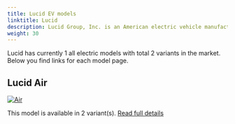 ```yaml
---
title: Lucid EV models
linktitle: Lucid
description: Lucid Group, Inc. is an American electric vehicle manufacturer headquartered in Newark, California. The company was founded in 2007. Deliveries of the Dream Edition launch versions were made available to the first group of 520 reservation holders on October 30, 2021  
weight: 30
---
```

Lucid has currently 1 all electric models with total 2 variants in the market. Below you find links for each model page.  


## Lucid Air

[![Air](https://media.evkx.net/multimedia/models/lucid/air/air_dream_edition_performance/main_1_st.jpg)](air)

This model is available in 2 variant(s). 
[Read full details](air/)
